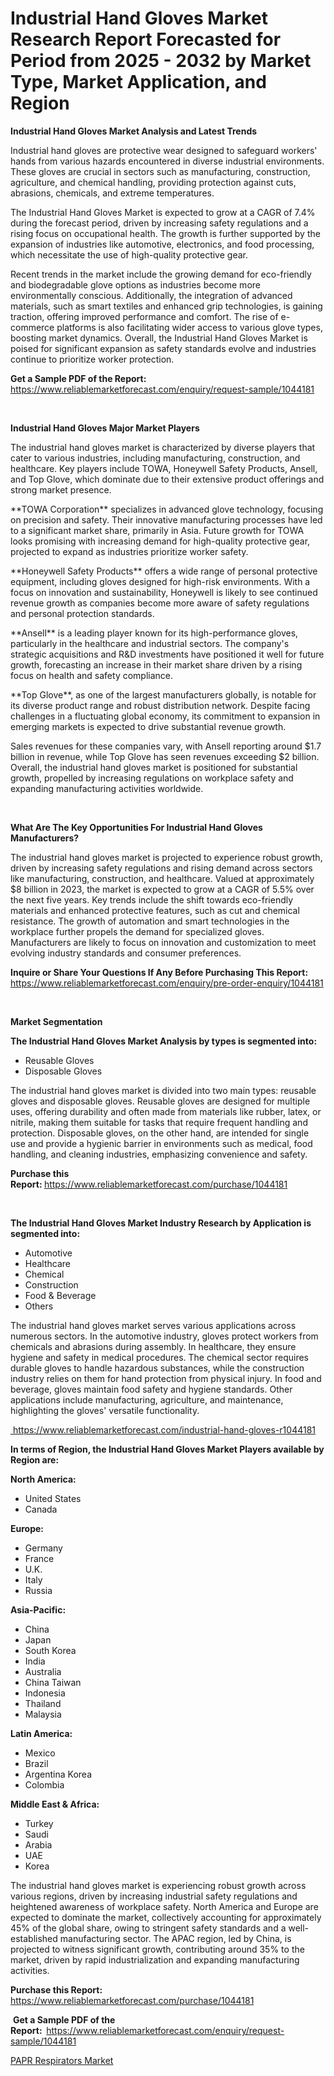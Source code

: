 <p><h1>Industrial Hand Gloves Market Research Report Forecasted for Period from 2025 -  2032 by Market Type, Market Application, and Region</h1></p><p><strong>Industrial Hand Gloves Market Analysis and Latest Trends</strong></p>
<p><p>Industrial hand gloves are protective wear designed to safeguard workers' hands from various hazards encountered in diverse industrial environments. These gloves are crucial in sectors such as manufacturing, construction, agriculture, and chemical handling, providing protection against cuts, abrasions, chemicals, and extreme temperatures. </p><p>The Industrial Hand Gloves Market is expected to grow at a CAGR of 7.4% during the forecast period, driven by increasing safety regulations and a rising focus on occupational health. The growth is further supported by the expansion of industries like automotive, electronics, and food processing, which necessitate the use of high-quality protective gear.</p><p>Recent trends in the market include the growing demand for eco-friendly and biodegradable glove options as industries become more environmentally conscious. Additionally, the integration of advanced materials, such as smart textiles and enhanced grip technologies, is gaining traction, offering improved performance and comfort. The rise of e-commerce platforms is also facilitating wider access to various glove types, boosting market dynamics. Overall, the Industrial Hand Gloves Market is poised for significant expansion as safety standards evolve and industries continue to prioritize worker protection.</p></p>
<p><strong>Get a Sample PDF of the Report:&nbsp;</strong> <a href="https://www.reliablemarketforecast.com/enquiry/request-sample/1044181?utm_campaign=1900&utm_medium=2&utm_source=Github&utm_content=ia&utm_term=07022025&utm_id=industrial-hand-gloves">https://www.reliablemarketforecast.com/enquiry/request-sample/1044181</a></p>
<p>&nbsp;</p>
<p><strong>Industrial Hand Gloves Major Market Players</strong></p>
<p><p>The industrial hand gloves market is characterized by diverse players that cater to various industries, including manufacturing, construction, and healthcare. Key players include TOWA, Honeywell Safety Products, Ansell, and Top Glove, which dominate due to their extensive product offerings and strong market presence.</p><p>**TOWA Corporation** specializes in advanced glove technology, focusing on precision and safety. Their innovative manufacturing processes have led to a significant market share, primarily in Asia. Future growth for TOWA looks promising with increasing demand for high-quality protective gear, projected to expand as industries prioritize worker safety.</p><p>**Honeywell Safety Products** offers a wide range of personal protective equipment, including gloves designed for high-risk environments. With a focus on innovation and sustainability, Honeywell is likely to see continued revenue growth as companies become more aware of safety regulations and personal protection standards.</p><p>**Ansell** is a leading player known for its high-performance gloves, particularly in the healthcare and industrial sectors. The company's strategic acquisitions and R&D investments have positioned it well for future growth, forecasting an increase in their market share driven by a rising focus on health and safety compliance.</p><p>**Top Glove**, as one of the largest manufacturers globally, is notable for its diverse product range and robust distribution network. Despite facing challenges in a fluctuating global economy, its commitment to expansion in emerging markets is expected to drive substantial revenue growth.</p><p>Sales revenues for these companies vary, with Ansell reporting around $1.7 billion in revenue, while Top Glove has seen revenues exceeding $2 billion. Overall, the industrial hand gloves market is positioned for substantial growth, propelled by increasing regulations on workplace safety and expanding manufacturing activities worldwide.</p></p>
<p>&nbsp;</p>
<p><strong>What Are The Key Opportunities For Industrial Hand Gloves Manufacturers?</strong></p>
<p><p>The industrial hand gloves market is projected to experience robust growth, driven by increasing safety regulations and rising demand across sectors like manufacturing, construction, and healthcare. Valued at approximately $8 billion in 2023, the market is expected to grow at a CAGR of 5.5% over the next five years. Key trends include the shift towards eco-friendly materials and enhanced protective features, such as cut and chemical resistance. The growth of automation and smart technologies in the workplace further propels the demand for specialized gloves. Manufacturers are likely to focus on innovation and customization to meet evolving industry standards and consumer preferences.</p></p>
<p><strong>Inquire or Share Your Questions If Any Before Purchasing This Report:</strong> <a href="https://www.reliablemarketforecast.com/enquiry/pre-order-enquiry/1044181?utm_campaign=1900&utm_medium=2&utm_source=Github&utm_content=ia&utm_term=07022025&utm_id=industrial-hand-gloves">https://www.reliablemarketforecast.com/enquiry/pre-order-enquiry/1044181</a></p>
<p>&nbsp;</p>
<p><strong>Market Segmentation</strong></p>
<p><strong>The Industrial Hand Gloves Market Analysis by types is segmented into:</strong></p>
<p><ul><li>Reusable Gloves</li><li>Disposable Gloves</li></ul></p>
<p><p>The industrial hand gloves market is divided into two main types: reusable gloves and disposable gloves. Reusable gloves are designed for multiple uses, offering durability and often made from materials like rubber, latex, or nitrile, making them suitable for tasks that require frequent handling and protection. Disposable gloves, on the other hand, are intended for single use and provide a hygienic barrier in environments such as medical, food handling, and cleaning industries, emphasizing convenience and safety.</p></p>
<p><strong>Purchase this Report:&nbsp;</strong><a href="https://www.reliablemarketforecast.com/purchase/1044181?utm_campaign=1900&utm_medium=2&utm_source=Github&utm_content=ia&utm_term=07022025&utm_id=industrial-hand-gloves">https://www.reliablemarketforecast.com/purchase/1044181</a></p>
<p>&nbsp;</p>
<p><strong>The Industrial Hand Gloves Market Industry Research by Application is segmented into:</strong></p>
<p><ul><li>Automotive</li><li>Healthcare</li><li>Chemical</li><li>Construction</li><li>Food & Beverage</li><li>Others</li></ul></p>
<p><p>The industrial hand gloves market serves various applications across numerous sectors. In the automotive industry, gloves protect workers from chemicals and abrasions during assembly. In healthcare, they ensure hygiene and safety in medical procedures. The chemical sector requires durable gloves to handle hazardous substances, while the construction industry relies on them for hand protection from physical injury. In food and beverage, gloves maintain food safety and hygiene standards. Other applications include manufacturing, agriculture, and maintenance, highlighting the gloves' versatile functionality.</p></p>
<p><a href="https://www.reliablemarketforecast.com/industrial-hand-gloves-r1044181?utm_campaign=1900&utm_medium=2&utm_source=Github&utm_content=ia&utm_term=07022025&utm_id=industrial-hand-gloves">&nbsp;https://www.reliablemarketforecast.com/industrial-hand-gloves-r1044181</a></p>
<p><strong>In terms of Region, the Industrial Hand Gloves Market Players available by Region are:</strong></p>
<p>
    <p> <strong> North America: </strong>
        <ul>
            <li>United States</li>
            <li>Canada</li>
        </ul>
        </p> 
    <p> <strong> Europe: </strong>
        <ul>
            <li>Germany</li>
            <li>France</li>
            <li>U.K.</li>
            <li>Italy</li>
            <li>Russia</li>
        </ul>
        </p> 
    <p> <strong> Asia-Pacific: </strong>
        <ul>
            <li>China</li>
            <li>Japan</li>
            <li>South Korea</li>
            <li>India</li>
            <li>Australia</li>
            <li>China Taiwan</li>
            <li>Indonesia</li>
            <li>Thailand</li>
            <li>Malaysia</li>
        </ul>
        </p> 
    <p> <strong> Latin America: </strong>
        <ul>
            <li>Mexico</li>
            <li>Brazil</li>
            <li>Argentina Korea</li>
            <li>Colombia</li>
        </ul>
        </p> 
    <p> <strong> Middle East & Africa: </strong>
        <ul>
            <li>Turkey</li>
            <li>Saudi</li>
            <li>Arabia</li>
            <li>UAE</li>
            <li>Korea</li>
        </ul>
    </p>
    </p>
<p><p>The industrial hand gloves market is experiencing robust growth across various regions, driven by increasing industrial safety regulations and heightened awareness of workplace safety. North America and Europe are expected to dominate the market, collectively accounting for approximately 45% of the global share, owing to stringent safety standards and a well-established manufacturing sector. The APAC region, led by China, is projected to witness significant growth, contributing around 35% to the market, driven by rapid industrialization and expanding manufacturing activities.</p></p>
<p><strong>Purchase this Report: </strong><a href="https://www.reliablemarketforecast.com/purchase/1044181?utm_campaign=1900&utm_medium=2&utm_source=Github&utm_content=ia&utm_term=07022025&utm_id=industrial-hand-gloves">https://www.reliablemarketforecast.com/purchase/1044181</a></p>
<p>&nbsp;<strong>Get a Sample PDF of the Report:&nbsp;&nbsp;</strong><a href="https://www.reliablemarketforecast.com/enquiry/request-sample/1044181?utm_campaign=1900&utm_medium=2&utm_source=Github&utm_content=ia&utm_term=07022025&utm_id=industrial-hand-gloves">https://www.reliablemarketforecast.com/enquiry/request-sample/1044181</a></p>
<p><strong></strong></p>
<p><p><a href="https://github.com/santosh758595/Market-Research-Report-List-7/blob/main/papr-respirators-market.md?utm_campaign=1900&utm_medium=2&utm_source=Github&utm_content=ia&utm_term=07022025&utm_id=industrial-hand-gloves">PAPR Respirators Market</a></p></p>